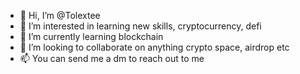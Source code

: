 - 👋 Hi, I’m @Tolextee
- 👀 I’m interested in learning new skills, cryptocurrency, defi
- 🌱 I’m currently learning blockchain 
- 💞️ I’m looking to collaborate on anything crypto space, airdrop etc
- 📫 You can send me a dm to reach out to me 

<!---
Tolextee/Tolextee is a ✨ special ✨ repository because its `README.md` (this file) appears on your GitHub profile.
You can click the Preview link to take a look at your changes.
--->
